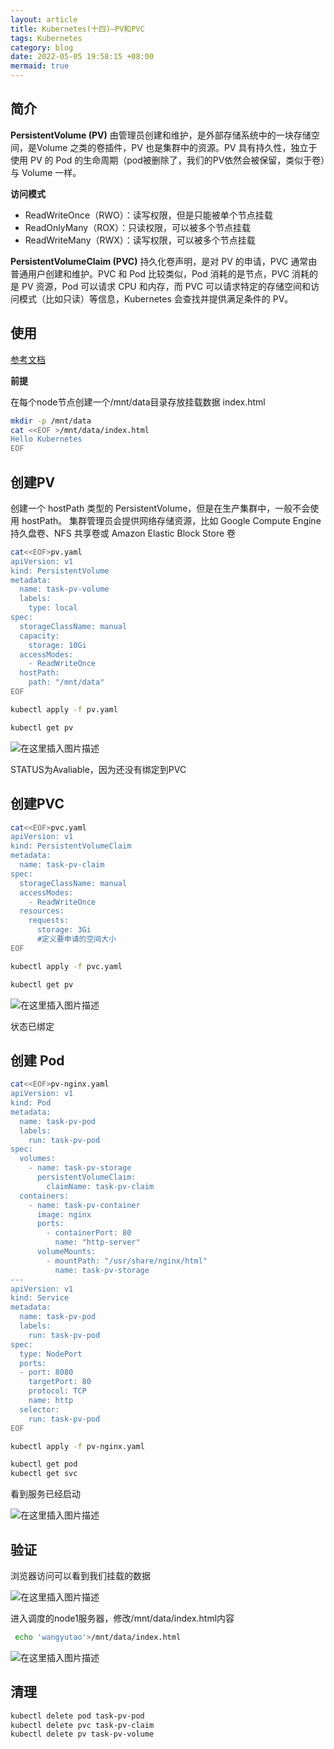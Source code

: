 ```yaml
---
layout: article
title: Kubernetes(十四)—PV和PVC
tags: Kubernetes
category: blog
date: 2022-05-05 19:58:15 +08:00
mermaid: true
---
```

## 简介

**PersistentVolume (PV)** 由管理员创建和维护，是外部存储系统中的一块存储空间，是Volume 之类的卷插件，PV 也是集群中的资源。PV 具有持久性，独立于使用 PV 的 Pod 的生命周期（pod被删除了，我们的PV依然会被保留，类似于卷）与 Volume 一样。

**访问模式**
- ReadWriteOnce（RWO）：读写权限，但是只能被单个节点挂载
- ReadOnlyMany（ROX）：只读权限，可以被多个节点挂载
- ReadWriteMany（RWX）：读写权限，可以被多个节点挂载

**PersistentVolumeClaim (PVC)** 持久化卷声明，是对 PV 的申请，PVC 通常由普通用户创建和维护。PVC 和 Pod 比较类似，Pod 消耗的是节点，PVC 消耗的是 PV 资源，Pod 可以请求 CPU 和内存，而 PVC 可以请求特定的存储空间和访问模式（比如只读）等信息，Kubernetes 会查找并提供满足条件的 PV。

## 使用
[参考文档](https://kubernetes.io/zh/docs/tasks/configure-pod-container/configure-persistent-volume-storage/)

**前提**

在每个node节点创建一个/mnt/data目录存放挂载数据
 index.html
 
```bash
mkdir -p /mnt/data
cat <<EOF >/mnt/data/index.html
Hello Kubernetes
EOF
```
## 创建PV
创建一个 hostPath 类型的 PersistentVolume，但是在生产集群中，一般不会使用 hostPath。 集群管理员会提供网络存储资源，比如 Google Compute Engine 持久盘卷、NFS 共享卷或 Amazon Elastic Block Store 卷
```bash
cat<<EOF>pv.yaml
apiVersion: v1
kind: PersistentVolume
metadata:
  name: task-pv-volume
  labels:
    type: local
spec:
  storageClassName: manual
  capacity:
    storage: 10Gi
  accessModes:
    - ReadWriteOnce
  hostPath:
    path: "/mnt/data"
EOF
```

```bash
kubectl apply -f pv.yaml 
```
```bash
kubectl get pv
```
![在这里插入图片描述](https://img-blog.csdnimg.cn/d0c4bce633794babb26a3f9610627a68.png)

STATUS为Avaliable，因为还没有绑定到PVC

## 创建PVC

```bash
cat<<EOF>pvc.yaml
apiVersion: v1
kind: PersistentVolumeClaim
metadata:
  name: task-pv-claim
spec:
  storageClassName: manual
  accessModes:
    - ReadWriteOnce
  resources:
    requests:
      storage: 3Gi 
      #定义要申请的空间大小
EOF
```

```bash
kubectl apply -f pvc.yaml 
```
```bash
kubectl get pv
```
![在这里插入图片描述](https://img-blog.csdnimg.cn/82467552d99149a8898dce67e19f4b0e.png)

状态已绑定

## 创建 Pod

```bash
cat<<EOF>pv-nginx.yaml
apiVersion: v1
kind: Pod
metadata:
  name: task-pv-pod
  labels:
    run: task-pv-pod
spec:
  volumes:
    - name: task-pv-storage
      persistentVolumeClaim:
        claimName: task-pv-claim
  containers:
    - name: task-pv-container
      image: nginx
      ports:
        - containerPort: 80
          name: "http-server"
      volumeMounts:
        - mountPath: "/usr/share/nginx/html"
          name: task-pv-storage
---
apiVersion: v1
kind: Service
metadata:
  name: task-pv-pod
  labels:
    run: task-pv-pod
spec:
  type: NodePort
  ports:
  - port: 8080
    targetPort: 80
    protocol: TCP
    name: http
  selector:
    run: task-pv-pod
EOF
```

```bash
kubectl apply -f pv-nginx.yaml 
```

```bash
kubectl get pod
kubectl get svc
```
看到服务已经启动

![在这里插入图片描述](https://img-blog.csdnimg.cn/c459218f5a37489e908933a4b7bb5c47.png)

## 验证

浏览器访问可以看到我们挂载的数据

![在这里插入图片描述](https://img-blog.csdnimg.cn/3bdc3de0290f44b79a8d7b3dc59ebd60.png)

进入调度的node1服务器，修改/mnt/data/index.html内容

```bash
 echo 'wangyutao'>/mnt/data/index.html
```

![在这里插入图片描述](https://img-blog.csdnimg.cn/e83fdde8b62c441aa66251b04d860dfc.png)

## 清理

```bash
kubectl delete pod task-pv-pod
kubectl delete pvc task-pv-claim
kubectl delete pv task-pv-volume
```
